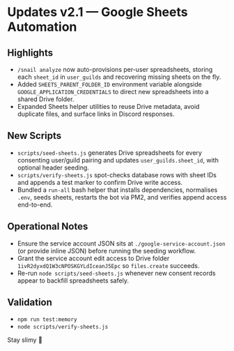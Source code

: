 # Updates v2.1 — Google Sheets Automation

## Highlights
- `/snail analyze` now auto-provisions per-user spreadsheets, storing each `sheet_id` in `user_guilds` and recovering missing sheets on the fly.
- Added `SHEETS_PARENT_FOLDER_ID` environment variable alongside `GOOGLE_APPLICATION_CREDENTIALS` to direct new spreadsheets into a shared Drive folder.
- Expanded Sheets helper utilities to reuse Drive metadata, avoid duplicate files, and surface links in Discord responses.

## New Scripts
- `scripts/seed-sheets.js` generates Drive spreadsheets for every consenting user/guild pairing and updates `user_guilds.sheet_id`, with optional header seeding.
- `scripts/verify-sheets.js` spot-checks database rows with sheet IDs and appends a test marker to confirm Drive write access.
- Bundled a `run-all` bash helper that installs dependencies, normalises `.env`, seeds sheets, restarts the bot via PM2, and verifies append access end-to-end.

## Operational Notes
- Ensure the service account JSON sits at `./google-service-account.json` (or provide inline JSON) before running the seeding workflow.
- Grant the service account edit access to Drive folder `1ivR2dyxdQ1W3cNPOSKGYLdIceanJ5Epc` so `files.create` succeeds.
- Re-run `node scripts/seed-sheets.js` whenever new consent records appear to backfill spreadsheets safely.

## Validation
- `npm run test:memory`
- `node scripts/verify-sheets.js`

Stay slimy 🐌
